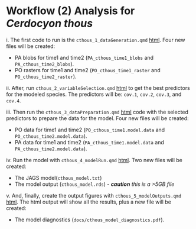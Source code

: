 # Workflow (2) Analysis for *Cerdocyon thous*

  i. The first code to run is the `cthous_1_dataGeneration.qmd` [html](/code/Cerdocyon%20thous/cthous_1_dataGeneration.html). Four new files will be created: 
  - PA blobs for time1 and time2 (`PA_cthous_time1_blobs` and `PA_cthous_time2_blobs`).  
  - PO rasters for time1 and time2 (`PO_cthous_time1_raster` and `PO_cthous_time2_raster`).  

  ii. After, run `cthous_2_variableSelection.qmd` [html](/code/Cerdocyon%20thous/cthous_2_variableSelection.html) to get the best predictors for the modeled species. The predictors will be: `cov.1`, `cov.2`, `cov.3`, and `cov.4`.  

  iii. Then run the `cthous_3_dataPreparation.qmd` [html](/code/Cerdocyon%20thous/cthous_3_dataPreparation.html) code with the selected predictors to prepare the data for the model. Four new files will be created:    
  - PO data for time1 and time2 (`PO_cthous_time1.model.data` and `PO_cthous_time2.model.data`).  
  - PA data for time1 and time2 (`PA_cthous_time1.model.data` and `PA_cthous_time2.model.data`).  
  
  iv. Run the model with `cthous_4_modelRun.qmd` [html](/code/Cerdocyon%20thous/cthous_4_modelRun.html). Two new files will be created:    
  - The JAGS model(`cthous_model.txt`)  
  - The model output (`cthous_model.rds`) - ***caution** this is a >5GB file*  
  
  v. And, finally, create the output figures with `cthous_5_modelOutputs.qmd` [html](/code/Cerdocyon%20thous/cthous_5_modelOutputs.html). The html output will show all the results, plus a new file will be created:    
  - The model diagnostics (`docs/cthous_model_diagnostics.pdf`).  

